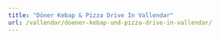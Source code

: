 ```yaml
---
title: "Döner Kebap & Pizza Drive In Vallendar"
url: /vallendar/doener-kebap-und-pizza-drive-in-vallendar/
---
```

